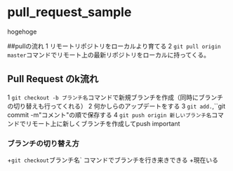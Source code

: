 # pull_request_sample

hogehoge

##pullの流れ
1 リモートリポジトリをローカルより育てる
2 `git pull origin master`コマンドでリモート上の最新リポジトリをローカルに持ってくる。

## Pull Request のk流れ
1 `git checkout -b ブランチ名`コマンドで新規ブランチを作成（同時にブランチの切り替えも行ってくれる）
2 何かしらのアップデートをする
3 `git add.`,``git commit -m"コメント"の順で保存する
4 `git push origin 新しいブランチ名`コマンドでリモート上に新しくブランチを作成してpush important

### ブランチの切り替え方
+`git checkout`ブランチ名` コマンドでブランチを行き来きできる
  +現在いる
